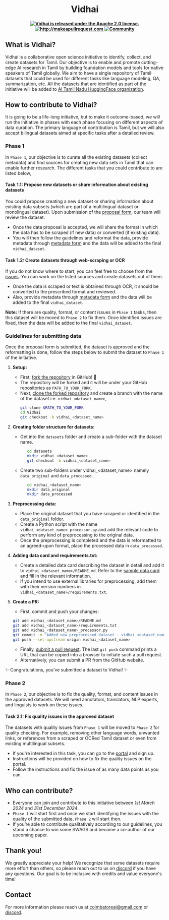 <div align="center">
<h1> Vidhai </h1>
</div>


<h4 align="center">
  <a href="https://github.com/aicbe/Vidhai/blob/main/LICENSE">
    <img src="https://img.shields.io/badge/License-Apache_2.0-blue.svg" alt="Vidhai is released under the Apache 2.0 license." />
  </a>
  <a href="http://makeapullrequest.com">
    <img src="https://img.shields.io/badge/PRs-welcome-brightgreen.svg?style=flat-square" alt="http://makeapullrequest.com" />
  </a>
  <a href="https://discord.gg/ThhDSX8nEu">
    <img src="https://img.shields.io/badge/Discord-Community-orange" alt="Community" />
  </a>
</h4>

## What is Vidhai?
Vidhai is a collaborative open science initiative to identify, collect, and create datasets for Tamil. Our objective is to enable and promote cutting-edge AI research in Tamil by building foundation models and tools for native speakers of Tamil globally. We aim to have a single repository of Tamil datasets that could be used for different tasks like language modeling, QA, summarization, etc.
All the datasets that are identified as part of the initiative will be added to [AI Tamil Nadu HuggingFace organization](https://huggingface.co/aitamilnadu).

## How to contribute to Vidhai?
It is going to be a life-long initiative, but to make it outcome-based, we will run the initiative in phases with each phase focusing on different aspects of data curation. The primary language of contribution is Tamil, but we will also accept bilingual datasets aimed at specific tasks after a detailed review.

### Phase 1
In `Phase 1`, our objective is to curate all the existing datasets (collect metadata) and find sources for creating new data sets in Tamil that can enable further research. The different tasks that you could contribute to are listed below,

#### Task 1.1: Propose new datasets or share information about existing datasets 
You could propose creating a new dataset or sharing information about existing data subsets (which are part of a multilingual dataset or monolingual dataset). Upon submission of the [proposal form](https://forms.gle/uprWQiwEGzoDKwLq5), our team will review the dataset. 
- Once the data proposal is accepted, we will share the format in which the data has to be scraped (if new data) or converted (if existing data).
- You will then follow the guidelines and reformat the data, provide metadata through [metadata form](https://forms.gle/27MiJrjdzjQ3Qjwe9) and the data will be added to the final `vidhai_dataset`.

#### Task 1.2: Create datasets through web-scraping or OCR
If you do not know where to start, you can feel free to choose from the [issues](https://github.com/aicbe/Vidhai/issues). You can work on the listed sources and create datasets out of them.
- Once the data is scraped or text is obtained through OCR, it should be converted to the prescribed format and reviewed.
- Also, provide metadata through [metadata form](https://forms.gle/27MiJrjdzjQ3Qjwe9) and the data will be added to the final `vidhai_dataset`.

**Note:** If there are quality, format, or content issues in `Phase 1` tasks, then this dataset will be moved to `Phase 2` to fix them. Once identified issues are fixed, then the data will be added to the final `vidhai_dataset`.

### Guidelines for submitting data
Once the proposal form is submitted, the dataset is approved and the reformatting is done, follow the steps below to submit the dataset to `Phase 1` of the initiative.

1. **Setup:**
   - First, [fork the repository](https://docs.github.com/en/github/getting-started-with-github/fork-a-repo) in GitHub! :fork_and_knife:
   - The repository will be forked and it will be under your GitHub repositories as `PATH_TO_YOUR_FORK`.
   - Next, [clone the forked repository](https://docs.github.com/en/github/creating-cloning-and-archiving-repositories/cloning-a-repository) and create a branch with the name of the dataset i.e.       `vidhai_<dataset_name>`,
      ```bash
      git clone $PATH_TO_YOUR_FORK
      cd Vidhai
      git checkout -b vidhai_<dataset_name>
      ```
2. **Creating folder structure for datasets:**
   - Get into the `datasets` folder and create a sub-folder with the dataset name.
     ```bash
        cd datasets
        mkdir vidhai_<dataset_name>
        git checkout -b vidhai_<dataset_name>
      ```
   - Create two sub-folders under vidhai_<dataset_name> namely `data_original` and `data_processed`. 
     ```bash
        cd vidhai_<dataset_name>
        mkdir data_original
        mkdir data_processed
     ```
3. **Preprocessing data:**
   - Place the original dataset that you have scraped or identified in the `data_original` folder.
   - Create a Python script with the name `vidhai_<dataset_name>_processor.py` and add the relevant code to perform any kind of preprocessing to the original data.
   - Once the preprocessing is completed and the data is reformatted to an agreed-upon format, place the processed data in `data_processed`.
     
4. **Adding data card and requirements.txt:**
   - Create a detailed data card describing the dataset in detail and add it to `vidhai_<dataset_name>/README.md`. Refer to the [sample data card]() and fill in the relevant information.
   - If you intend to use external libraries for preprocessing, add them with their version numbers in `vidhai_<dataset_name>/requirements.txt`.
   
5. **Create a PR:**
   - First, commit and push your changes:
    ```bash
    git add vidhai_<dataset_name>/README.md
    git add vidhai_<dataset_name>/requirements.txt
    git add vidhai_<dataset_name>_processor.py
    git commit -m "Added new preprocessed dataset - vidhai_<dataset_name>"
    git push --set-upstream origin vidhai_<dataset_name>
    ```
    - Finally, [submit a pull request](https://docs.github.com/en/github/collaborating-with-issues-and-pull-requests/creating-a-pull-request). The last `git push` command prints a URL that can         be copied into a browser to initiate such a pull request.
    - Alternatively, you can submit a PR from the GitHub website. 
  
:sparkles: Congratulations, you've submitted a dataset to Vidhai! :sparkles:

### Phase 2
In `Phase 2`, our objective is to fix the quality, format, and content issues in the approved datasets. We will need annotators, translators, NLP experts, and linguists to work on these issues.

#### Task 2.1: Fix quality issues in the approved dataset
The datasets with quality issues from `Phase 1` will be moved to `Phase 2` for quality checking. For example, removing other language words, unwanted links, or references from a scraped or OCRed Tamil dataset or even from existing multilingual subsets.
- If you're interested in this task, you can go to the [portal]() and sign up.
- Instructions will be provided on how to fix the quality issues on the portal.
- Follow the instructions and fix the issue of as many data points as you can.

## Who can contribute?
- Everyone can join and contribute to this initiative between _1st March 2024_ and _31st December 2024_.
- `Phase 1` will start first and once we start identifying the issues with the quality of the submitted data, `Phase 2` will start then.
- If you’re able to contribute qualitatively according to our guidelines, you stand a chance to win some SWAGS and become a co-author of our upcoming paper.

## Thank you! 
We greatly appreciate your help! We recognize that some datasets require more effort than others, so please reach out to us on [discord](https://discord.gg/ErRBRCsK) if you have any questions. Our goal is to be inclusive with credits and value everyone's time!

## Contact
For more information please reach us at coimbatoreai@gmail.com or [discord](https://discord.gg/ErRBRCsK).
